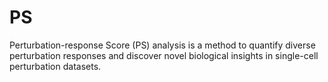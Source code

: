 # PS
Perturbation-response Score (PS) analysis is a method to quantify diverse perturbation responses and discover novel biological insights in single-cell perturbation datasets.
